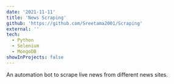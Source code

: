 ```yaml
---
date: '2021-11-11'
title: 'News Scraping'
github: 'https://github.com/Sreetama2001/Scraping'
external: ''
tech:
  - Python
  - Selenium
  - MongoDB
showInProjects: false
---
```


An automation bot to scrape live news from different news sites.
